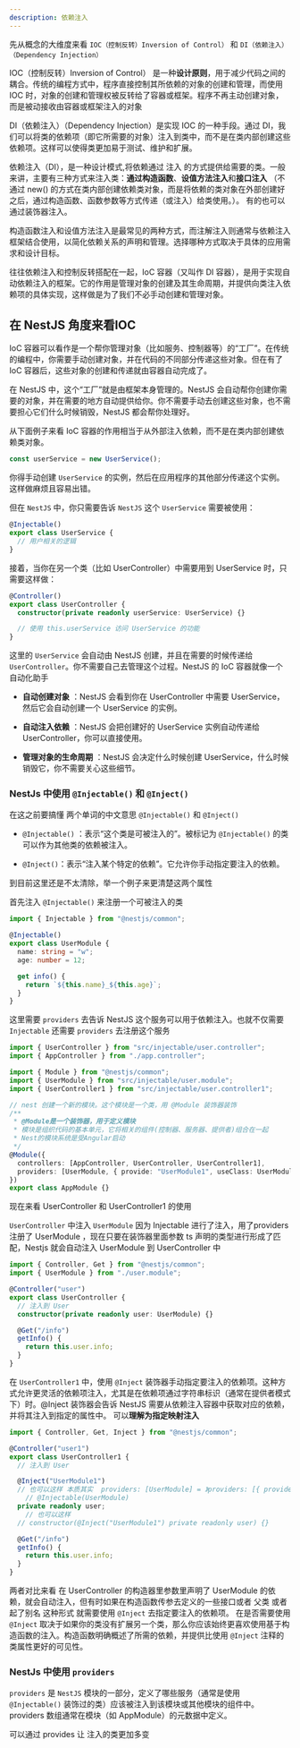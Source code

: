 ```yaml
---
description: 依赖注入
---
```


先从概念的大维度来看 `IOC（控制反转）Inversion of Control）` 和 `DI（依赖注入）（Dependency Injection）`

IOC（控制反转）Inversion of Control） 是一种**设计原则**，用于减少代码之间的耦合。传统的编程方式中，程序直接控制其所依赖的对象的创建和管理，而使用 IOC 时，对象的创建和管理权被反转给了容器或框架。程序不再主动创建对象，而是被动接收由容器或框架注入的对象

DI（依赖注入）（Dependency Injection）是实现 IOC 的一种手段。通过 DI，我们可以将类的依赖项（即它所需要的对象）注入到类中，而不是在类内部创建这些依赖项。这样可以使得类更加易于测试、维护和扩展。

依赖注入（DI），是一种设计模式,将依赖通过 注入 的方式提供给需要的类。一般来讲，主要有三种方式来注入类：**通过构造函数**、**设值方法注入**和**接口注入** （不通过 new() 的方式在类内部创建依赖类对象，而是将依赖的类对象在外部创建好之后，通过构造函数、函数参数等方式传递（或注入）给类使用。）。 有的也可以通过装饰器注入。

构造函数注入和设值方法注入是最常见的两种方式，而注解注入则通常与依赖注入框架结合使用，以简化依赖关系的声明和管理。选择哪种方式取决于具体的应用需求和设计目标。

往往依赖注入和控制反转搭配在一起，IoC 容器（又叫作 DI 容器），是用于实现自动依赖注入的框架。它的作用是管理对象的创建及其生命周期，并提供向类注入依赖项的具体实现，这样做是为了我们不必手动创建和管理对象。

## 在 NestJS 角度来看IOC

IoC 容器可以看作是一个帮你管理对象（比如服务、控制器等）的“工厂”。在传统的编程中，你需要手动创建对象，并在代码的不同部分传递这些对象。但在有了 IoC 容器后，这些对象的创建和传递就由容器自动完成了。

在 NestJS 中，这个“工厂”就是由框架本身管理的。NestJS 会自动帮你创建你需要的对象，并在需要的地方自动提供给你。你不需要手动去创建这些对象，也不需要担心它们什么时候销毁，NestJS 都会帮你处理好。

从下面例子来看 IoC 容器的作用相当于从外部注入依赖，而不是在类内部创建依赖类对象。

~~~ts
const userService = new UserService();
~~~

你得手动创建 `UserService` 的实例，然后在应用程序的其他部分传递这个实例。这样做麻烦且容易出错。

但在 `NestJS` 中，你只需要告诉 `NestJS` 这个 `UserService` 需要被使用：

~~~ts
@Injectable()
export class UserService {
  // 用户相关的逻辑
}
~~~

接着，当你在另一个类（比如 UserController）中需要用到 UserService 时，只需要这样做：

~~~ts
@Controller()
export class UserController {
  constructor(private readonly userService: UserService) {}

  // 使用 this.userService 访问 UserService 的功能
}
~~~

这里的 `UserService` 会自动由 NestJS 创建，并且在需要的时候传递给 `UserController`。你不需要自己去管理这个过程。NestJS 的 IoC 容器就像一个自动化助手

- **自动创建对象** ：NestJS 会看到你在 UserController 中需要 UserService，然后它会自动创建一个 UserService 的实例。

- **自动注入依赖** ：NestJS 会把创建好的 UserService 实例自动传递给 UserController，你可以直接使用。

- **管理对象的生命周期** ：NestJS 会决定什么时候创建 UserService，什么时候销毁它，你不需要关心这些细节。
 
### NestJs 中使用  `@Injectable()` 和 `@Inject()` 

在这之前要搞懂 两个单词的中文意思 `@Injectable()` 和 `@Inject()` 

- `@Injectable()` ：表示“这个类是可被注入的”。被标记为 `@Injectable()` 的类可以作为其他类的依赖被注入。
  
- `@Inject()`：表示“注入某个特定的依赖”。它允许你手动指定要注入的依赖。

到目前这里还是不太清除，举一个例子来更清楚这两个属性

首先注入 `@Injectable()` 来注册一个可被注入的类

~~~ts
import { Injectable } from "@nestjs/common";

@Injectable()
export class UserModule {
  name: string = "w";
  age: number = 12;

  get info() {
    return `${this.name}_${this.age}`;
  }
}
~~~

这里需要 `providers` 去告诉 NestJS 这个服务可以用于依赖注入。也就不仅需要 `Injectable` 还需要 `providers` 去注册这个服务
~~~ts
import { UserController } from "src/injectable/user.controller";
import { AppController } from "./app.controller";

import { Module } from "@nestjs/common";
import { UserModule } from "src/injectable/user.module";
import { UserController1 } from "src/injectable/user.controller1";

// nest 创建一个新的模块。这个模块是一个类，用 @Module 装饰器装饰
/**
 * @Module是一个装饰器，用于定义模块
 * 模块是组织代码的基本单元，它将相关的组件(控制器、服务器、提供者)组合在一起
 * Nest的模块系统是受Angular启动
 */
@Module({
  controllers: [AppController, UserController, UserController1],
  providers: [UserModule, { provide: "UserModule1", useClass: UserModule }],
})
export class AppModule {}
~~~

现在来看  UserController 和  UserController1 的使用

`UserController` 中注入 `UserModule` 因为 Injectable 进行了注入，用了providers 注册了 UserModule ，现在只要在装饰器里面参数 ts 声明的类型进行形成了匹配，Nestjs 就会自动注入 UserModule 到 UserController 中


~~~ts
import { Controller, Get } from "@nestjs/common";
import { UserModule } from "./user.module";

@Controller("user")
export class UserController {
  // 注入到 User
  constructor(private readonly user: UserModule) {}

  @Get("/info")
  getInfo() {
    return this.user.info;
  }
}
~~~


在 `UserController1` 中，使用 `@Inject` 装饰器手动指定要注入的依赖项。这种方式允许更灵活的依赖项注入，尤其是在依赖项通过字符串标识（通常在提供者模式下）时。@Inject 装饰器会告诉 NestJS 需要从依赖注入容器中获取对应的依赖，并将其注入到指定的属性中。 可以**理解为指定映射注入**

~~~ts
import { Controller, Get, Inject } from "@nestjs/common";

@Controller("user1")
export class UserController1 {
  // 注入到 User

  @Inject("UserModule1")
  // 也可以这样 本质其实  providers: [UserModule] = 》providers: [{ provide: UserModule, useClass: UserModule }]
	// @Injectable(UserModule)
  private readonly user;
	// 也可以这样
  // constructor(@Inject("UserModule1") private readonly user) {}

  @Get("/info")
  getInfo() {
    return this.user.info;
  }
}
~~~

两者对比来看 在 UserController 的构造器里参数里声明了 UserModule 的依赖，就会自动注入，但有时如果在构造函数传参去定义的一些接口或者 父类 或者起了别名 这种形式 就需要使用 `@Inject` 去指定要注入的依赖项。 在是否需要使用 `@Inject` 取决于如果你的类没有扩展另一个类，那么你应该始终更喜欢使用基于构造函数的注入。构造函数明确概述了所需的依赖，并提供比使用 `@Inject` 注释的类属性更好的可见性。


### NestJs 中使用  `providers` 

`providers` 是 `NestJS` 模块的一部分，定义了哪些服务（通常是使用 `@Injectable()` 装饰过的类）应该被注入到该模块或其他模块的组件中。providers 数组通常在模块（如 AppModule）的元数据中定义。

可以通过 provides 让 注入的类更加多变
